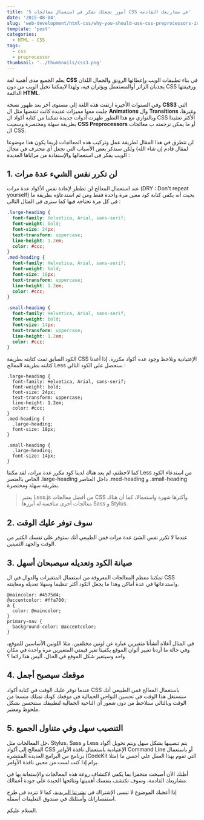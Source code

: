 ```yaml
---
title: '5 أمور تجعلك تفكر في استعمال معالجات CSS في مشاريعك القادمة'
date: '2015-08-04'
slug: 'web-development/html-css/why-you-should-use-css-preprocessors-in-your-projects'
template: 'post'
categories:
  - HTML - CSS
tags:
  - css
  - preprocessor
thumbnail: '../thumbnails/css3.png'
---
```


يعلم الجميع مدى أهمية لغة **CSS** في بناء تطبيقات الويب وإعطائها الرونق والجمال اللذان يجذبان الزائر أوالمستعمل ويؤثران فيه، ولهذا لايمكننا تخيل الويب من دون CSS ورفيقتها الدائمة **HTML**.

وفي السنوات الأخيرة ارتقت هذه اللغة إلى مستوى آخر بعد ظهور نسخة **CSS3** التي جلبت معها مميزات عديدة كانت تنقصها مثل ال **Animations** وال **Transitions** وغيرها، وبالتوازي مع هذا التطور ظهرت أدوات جديدة تمكننا من كتابة أكواد ال CSS الأكثر تعقيدا بطريقة سهلة ومختصرة وسميت **CSS Preprocessors** أو ما يمكن ترجمته ب معالجات ال CSS.

لن نتطرق في هذا المقال لطريقة عمل وتركيب هذه المعالجات (ربما يكون هذا موضوعا لمقال قادم إن شاء الله) ولكن سنذكر بعض الأسباب التي تجعل أي محترف في مجال الويب يفكر في استعمالها والإستفادة من مزاياها العديدة :

## 1. لن تكرر نفس الشيء عدة مرات

عند استعمال المعالج لن تظطر لإعادة نفس الأكواد عدة مرات (DRY : Don't repeat yourself) بحيث أنه يكفي كتابة كود معين مرة واحدة فقط ومن ثم استدعاؤه بطريقة ما في كل مرة نحتاجه فيها كما سنرى في المثال التالي :

```css
.large-heading {
  font-family: Helvetica, Arial, sans-serif;
  font-weight: bold;
  font-size: 24px;
  text-transform: uppercase;
  line-height: 1.2em;
  color: #ccc;
}
.med-heading {
  font-family: Helvetica, Arial, sans-serif;
  font-weight: bold;
  font-size: 18px;
  text-transform: uppercase;
  line-height: 1.2em;
  color: #ccc;
}

.small-heading {
  font-family: Helvetica, Arial, sans-serif;
  font-weight: bold;
  font-size: 14px;
  text-transform: uppercase;
  line-height: 1.2em;
  color: #ccc;
}
```

الكود السابق تمت كتابته بطريقة CSS الإعتيادية ونلاحظ وجود عدة أكواد مكررة. إذا أعدنا كتابته بطريقة المعالج Less سنحصل على الكود التالي :

```less
.large-heading {
  font-family: Helvetica, Arial, sans-serif;
  font-weight: bold;
  font-size: 24px;
  text-transform: uppercase;
  line-height: 1.2em;
  color: #ccc;
}
.med-heading {
  .large-heading;
  font-size: 18px;
}

.small-heading {
  .large-heading;
  font-size: 14px;
}
```

كما لاحظتم، لم يعد هناك لدينا كود مكرر عدة مرات، لقد مكننا Less من استدعاء الكود الخاص بالعنصر .large-heading داخل العناصر .med-heading و .small-heading بطريقة سهلة ومختصرة.

> يعتبر Less.js من أفضل معالجات CSS وأكثرها شهرة واستعمالا، كما أن هناك معالجات أخرى منافسة له أبرزها Sass و Stylus.

## 2. سوف توفر عليك الوقت

عندما لا تكرر نفس الشئ عدة مرات فمن الطبيعي أنك ستوفر على نفسك الكثير من الوقت والجهد الثمينين.

## 3. صيانة الكود وتعديله سيصبحان أسهل

تمكننا معظم المعالجات المعروفة من استعمال المتغيرات والدوال في ال CSS واستدعائها في عدة أماكن وهذا ما يجعل الكود أكثر تنظيما وسهلا تعديله ومعاينته.

```less
@maincolor: #4575d4;
@accentcolor: #ffa700;
a {
  color: @maincolor;
}
primary-nav {
  background-color: @accentcolor;
}
```

في المثال أعلاه أنشأنا متغيرين عبارة عن لونين مختلفين، مثلا اللونين الأساسين للموقع، وفي حالة ما أردنا تغيير ألوان الموقع يكفينا تغير قيمتي المتغيرين مرة واحدة في مكان واحد وسيتغير شكل الموقع في الحال، أليس هذا رائعا ؟

## 4. موقعك سيصبح أجمل

عندما توفر عليك الوقت في كتابة أكواد CSS باستعمال المعالج فمن الطبيعي أنك ستستغل هذا الوقت في تحسين النواحي الجمالية في موقعك كونك تمتلك متسعا من الوقت وبالتالي ستلاحظ من دون شعور أن الناحية الجمالية لتطبيقك ستتحسن بشكل ملحوظ ومعتبر.

## 5. التنصيب سهل وفي متناول الجميع

جل المعالجات مثل، Stylus، Sass و Less يتم تنصيبها بشكل سهل ويتم تحويل أكواد المعالج إلى أكواد CSS الإعتيادية باستعمال نافذة الأوامر Command Line أو باستعمال برنامج من البرامج العديدة المنتشرة (CodeKit مثلا) التي تقوم بهذا العمل على أحسن ما يرام إذا كنت لست من محبي نافذة الأوامر.

أظنك الآن أصبحت متحفزا بما يكفي لاكتشاف روعة هذه المعالجات والإستعانة بها في مشاريعك القادمة، وسوف تكتشف بنفسك أهميتها ونتائجها الجيدة على جودة أعمالك.

إذا أعجبك الموضوع لا تنسى الإشتراك في [نشرتنا البريدية](/newsletter)، كما لا تتردد في طرح استفساراتك وأسئلتك في صندوق التعليقات أسفله.

السلام عليكم.
